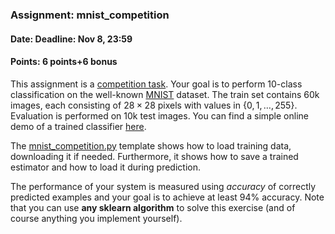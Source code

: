 ### Assignment: mnist_competition
#### Date: Deadline: Nov 8, 23:59
#### Points: 6 points+6 bonus

This assignment is a [competition task](https://ufal.mff.cuni.cz/courses/npfl129/2021-winter#competitions). Your goal
is to perform 10-class classification on the well-known
[MNIST](http://yann.lecun.com/exdb/mnist/) dataset.
The train set contains 60k images, each consisting of $28×28$ pixels with values
in $\{0, 1, …, 255\}$. Evaluation is performed on 10k test images.
You can find a simple online demo of a trained classifier
[here](https://ufal.mff.cuni.cz/~straka/courses/npfl129/2122/demos/mnist_web.html).

The [mnist_competition.py](https://github.com/ufal/npfl129/tree/master/labs/04/mnist_competition.py)
template shows how to load training data, downloading it if needed.
Furthermore, it shows how to save a trained estimator and how to load it during
prediction.

The performance of your system is measured using _accuracy_ of correctly
predicted examples and your goal is to achieve at least 94% accuracy.
Note that you can use **any sklearn algorithm** to solve this exercise
(and of course anything you implement yourself).
